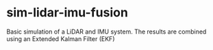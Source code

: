 # sim-lidar-imu-fusion
Basic simulation of a LiDAR and IMU system. The results are combined using an Extended Kalman Filter (EKF)
